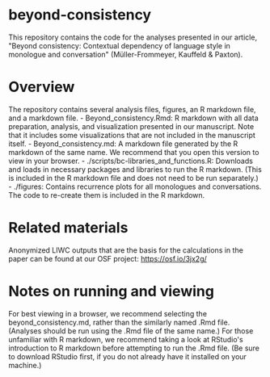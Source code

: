 # beyond-consistency
This repository contains the code for the analyses presented in our article, "Beyond consistency: Contextual dependency of language style in monologue and conversation" (Müller-Frommeyer, Kauffeld & Paxton). 

# Overview
The repository contains several analysis files, figures, an R markdown file, and a markdown file.
 	- Beyond_consistency.Rmd: R markdown with all data preparation, analysis, and visualization presented in our manuscript. Note that it includes some visualizations that are not included in the manuscript itself.
	- Beyond_consistency.md: A markdown file generated by the R markdown of the same name. We recommend that you open this version to view in your browser.
	- ./scripts/bc-libraries_and_functions.R: Downloads and loads in necessary packages and libraries to run the R markdown. (This is included in the R markdown file and does not need to be run separately.)
	- ./figures: Contains recurrence plots for all monologues and conversations. The code to re-create them is included in the R markdown.

# Related materials
Anonymized LIWC outputs that are the basis for the calculations in the paper can be found at our OSF project: https://osf.io/3jx2g/

# Notes on running and viewing
For best viewing in a browser, we recommend selecting the beyond_consistency.md, rather than the similarly named .Rmd file. (Analyses should be run using the .Rmd file of the same name.)
For those unfamiliar with R markdown, we recommend taking a look at RStudio's introduction to R markdown before attempting to run the .Rmd file. (Be sure to download RStudio first, if you do not already have it installed on your machine.)


